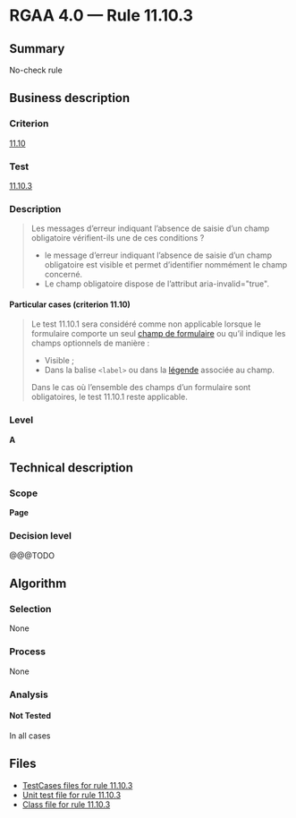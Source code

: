 # RGAA 4.0 — Rule 11.10.3

## Summary

No-check rule

## Business description

### Criterion

[11.10](https://www.numerique.gouv.fr/publications/rgaa-accessibilite/methode/criteres/#crit-11-10)

### Test

[11.10.3](https://www.numerique.gouv.fr/publications/rgaa-accessibilite/methode/criteres/#test-11-10-3)

### Description

> Les messages d’erreur indiquant l’absence de saisie d’un champ obligatoire vérifient-ils une de ces conditions ?
> 
> * le message d’erreur indiquant l’absence de saisie d’un champ obligatoire est visible et permet d’identifier nommément le champ concerné.
> * Le champ obligatoire dispose de l’attribut aria-invalid="true".

#### Particular cases (criterion 11.10)

> Le test 11.10.1 sera considéré comme non applicable lorsque le formulaire comporte un seul [champ de formulaire](https://www.numerique.gouv.fr/publications/rgaa-accessibilite/methode/glossaire/#champ-de-saisie-de-formulaire) ou qu’il indique les champs optionnels de manière :
> 
> * Visible ;
> * Dans la balise `<label>` ou dans la [légende](https://www.numerique.gouv.fr/publications/rgaa-accessibilite/methode/glossaire/#legende) associée au champ.
> 
> Dans le cas où l’ensemble des champs d’un formulaire sont obligatoires, le test 11.10.1 reste applicable.

### Level

**A**


## Technical description

### Scope

**Page**

### Decision level

@@@TODO


## Algorithm

### Selection

None

### Process

None

### Analysis

#### Not Tested

In all cases


## Files

- [TestCases files for rule 11.10.3](https://gitlab.com/asqatasun/Asqatasun/-/tree/master/rules/rules-rgaa4.0/src/test/resources/testcases/rgaa40/Rgaa40Rule111003/)
- [Unit test file for rule 11.10.3](https://gitlab.com/asqatasun/Asqatasun/-/blob/master/rules/rules-rgaa4.0/src/test/java/org/asqatasun/rules/rgaa40/Rgaa40Rule111003Test.java)
- [Class file for rule 11.10.3](https://gitlab.com/asqatasun/Asqatasun/-/blob/master/rules/rules-rgaa4.0/src/main/java/org/asqatasun/rules/rgaa40/Rgaa40Rule111003.java)



